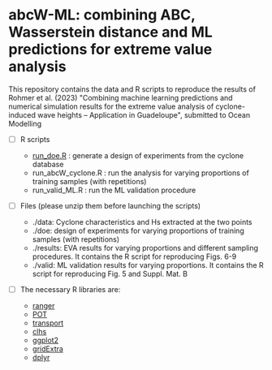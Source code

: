 # abcW-ML: combining ABC, Wasserstein distance and ML predictions for extreme value analysis

This repository contains the data and R scripts to reproduce the results of Rohmer et al. (2023) "Combining machine learning predictions and numerical simulation results for the extreme value analysis of cyclone-induced wave heights – Application in Guadeloupe", submitted to Ocean Modelling

- [ ] R scripts
  - [run_doe.R](./run_doe.R) : generate a design of experiments from the cyclone database
  - run_abcW_cyclone.R : run the analysis for varying proportions of training samples (with repetitions)
  - run_valid_ML.R : run the ML validation procedure

- [ ] Files (please unzip them before launching the scripts)
  - ./data: Cyclone characteristics and Hs extracted at the two points
  - ./doe: design of experiments for varying proportions of training samples (with repetitions)
  - ./results: EVA results for varying proportions and different sampling procedures. It contains the R script for reproducing Figs. 6-9
  - ./valid: ML validation results for varying proportions. It contains the R script for reproducing Fig. 5 and Suppl. Mat. B 

- [ ] The necessary R libraries are:
  - [ranger](https://cran.r-project.org/web/packages/ranger/index.html)
  - [POT](https://cran.r-project.org/web/packages/POT/index.html)
  - [transport](https://cran.r-project.org/web/packages/transport/index.html)
  - [clhs](https://cran.r-project.org/web/packages/clhs/index.html)
  - [ggplot2](https://cran.r-project.org/web/packages/ggplot2/index.html)
  - [gridExtra](https://cran.r-project.org/web/packages/gridExtra/index.html)
  - [dplyr](https://cran.r-project.org/web/packages/dplyr/index.html)
